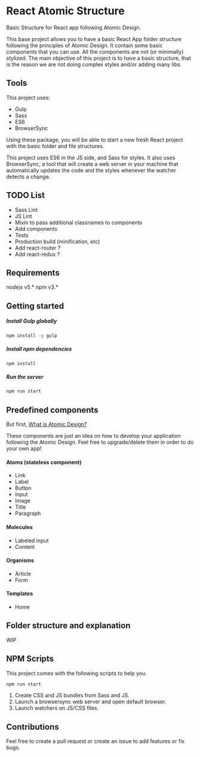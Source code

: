 # React Atomic Structure

Basic Structure for React app following Atomic Design.

This base project allows you to have a basic React App folder structure following the principles of Atomic Design. 
It contain some basic components that you can use. All the components are not (or minimally) stylized. The main objective
of this project is to have a basic structure, that is the reason we are not doing complex styles and/or adding many libs.

## Tools

This project uses:

* Gulp
* Sass
* ES6
* BrowserSync

Using these package, you will be able to start a new fresh React project with the basic folder and file structures.

This project uses ES6 in the JS side, and Sass for styles. It also uses BrowserSync, a tool that will create a 
web server in your machine that automatically updates the code and the styles whenever the watcher detects a change.

## TODO List
* Sass Lint
* JS Lint
* Mixin to pass additional classnames to components
* Add components
* Tests
* Production build (minification, etc)
* Add react-router ?
* Add react-redux ?

## Requirements
nodejs v5.*
npm v3.*


## Getting started

##### Install Gulp globally
```bash
npm install -g gulp
```

##### Install npm dependencies
```bash
npm install 
```

##### Run the server
```bash
npm run start 
```

## Predefined components
But first, [What is Atomic Design?](http://bradfrost.com/blog/post/atomic-web-design/)

These components are just an idea on how to develop your application following the Atomic Design. Feel free to upgrade/delete
them in order to do your own app!

#### Atoms (stateless component)
* Link
* Label
* Button
* Input
* Image
* Title
* Paragraph

#### Molecules
* Labeled input
* Content

#### Organisms
* Article
* Form

#### Templates
* Home

## Folder structure and explanation
WIP

## NPM Scripts
This project comes with the following scripts to help you.

```bash
npm run start
```
1. Create CSS and JS bundles from Sass and JS.
2. Launch a browsersync web server and open default browser.
3. Launch watchers on JS/CSS files.

## Contributions
Feel free to create a pull request or create an issue to add features or fix bugs.

